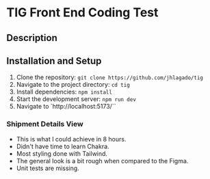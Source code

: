# TIG Front End Coding Test

## Description

## Installation and Setup

1. Clone the repository: `git clone https://github.com/jhlagado/tig`
2. Navigate to the project directory: `cd tig`
3. Install dependencies: `npm install`
4. Start the development server: `npm run dev`
5. Navigate to `http://localhost:5173/``

### Shipment Details View

- This is what I could achieve in 8 hours.
- Didn't have time to learn Chakra.
- Most styling done with Tailwind.
- The general look is a bit rough when compared to the Figma.
- Unit tests are missing.
